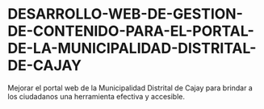 # DESARROLLO-WEB-DE-GESTION-DE-CONTENIDO-PARA-EL-PORTAL-DE-LA-MUNICIPALIDAD-DISTRITAL-DE-CAJAY
Mejorar el portal web de la Municipalidad Distrital de Cajay para brindar a los ciudadanos una herramienta efectiva y accesible.
